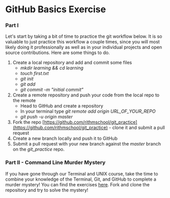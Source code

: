 # GitHub Basics Exercise

### Part I

Let's start by taking a bit of time to practice the git workflow below. It is so valuable to just practice this workflow a couple times, since you will most likely doing it professionally as well as in your individual projects and open source contributions. Here are some things to do.

1. Create a local repository and add and commit some files 
    - *mkdir learning && cd learning*
    - *touch first.txt*
    - *git init*
    - *git add*
    - *git commit -m "initial commit"*
2. Create a remote repository and push your code from the local repo to the remote
    - Head to GitHub and create a repository
    - In your terminal type *git remote add origin URL_OF_YOUR_REPO*
    - *git push -u origin master*
3. Fork the repo [https://github.com/rithmschool/git_practice](https://github.com/rithmschool/git_practice) - clone it and submit a pull request
4. Create a new branch locally and push it to GitHub
5. Submit a pull request with your new branch against the *master* branch on the *git_practice* repo.

### Part II - Command Line Murder Mystery 

If you have gone through our Terminal and UNIX course, take the time to combine your knowledge of the Terminal, Git, and GitHub to complete a murder mystery! You can find the exercises [here](https://github.com/veltman/clmystery). Fork and clone the repository and try to solve the mystery!

